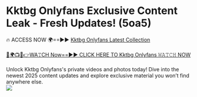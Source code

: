 # Kktbg Onlyfans Exclusive Content Leak - Fresh Updates! (5oa5)

🔥 ACCESS NOW 🌍==►► <a href="https://tinyurl.com/kvy9nzfs" rel="nofollow">Kktbg Onlyfans Latest Collection</a>
<br><br>
[🔴🌍📺📱👉WA𝚃CH Now==►► CLICK HERE TO Kktbg Onlyfans 𝚆𝙰𝚃𝙲𝙷 NOW](https://tinyurl.com/kvy9nzfs)
<br><br>
Unlock Kktbg Onlyfans's private videos and photos today! Dive into the newest 2025 content updates and explore exclusive material you won’t find anywhere else.
<br>
<a href="https://tinyurl.com/kvy9nzfs" rel="nofollow" data-target="animated-image.originalLink"><img src="https://camo.githubusercontent.com/8a4f000d20f83aca3bf7ec5f350d767afa0574a8a352519fd8cfa583a6f93a33/68747470733a2f2f692e696d6775722e636f6d2f644a486b345a712e676966" data-canonical-src="https://i.imgur.com/dJHk4Zq.gif" style="max-width: 100%; display: inline-block;" data-target="animated-image.originalImage"></a>
<br>
